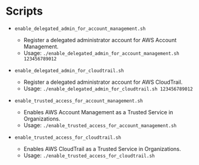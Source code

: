 # Scripts

- `enable_delegated_admin_for_account_management.sh`
    - Register a delegated administrator account for AWS Account Management.
    - Usage: `./enable_delegated_admin_for_account_management.sh 123456789012`

- `enable_delegated_admin_for_cloudtrail.sh`
    - Register a delegated administrator account for AWS CloudTrail.
    - Usage: `./enable_delegated_admin_for_cloudtrail.sh 123456789012`

- `enable_trusted_access_for_account_management.sh`
    - Enables AWS Account Management as a Trusted Service in Organizations.
    - Usage: `./enable_trusted_access_for_account_management.sh`

- `enable_trusted_access_for_cloudtrail.sh`
    - Enables AWS CloudTrail as a Trusted Service in Organizations.
    - Usage: `./enable_trusted_access_for_cloudtrail.sh`
